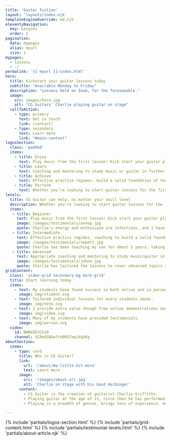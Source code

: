 ```yaml
---
title: 'Guitar Tuition'
layout: 'layouts/index.njk'
templateEngineOverride: md,njk
eleventyNavigation:
  key: Lessons
  order: 1
pagination:
  data: mypages
  alias: myurl
  size: 1
mypages:
  - lessons
  - ./
permalink: '{{ myurl }}/index.html'
hero:
  title: Kickstart your guitar lessons today
  subtitle: "Available Monday to Friday"
  description: "Lessons held on Zoom, for the foreseeable."
  image:
    src: images/hero.jpg
    alt: "CG Guitars' Charlie playing guitar on stage"
  callToAction:
    - type: primary
      text: Get in touch
      link: /contact/
    - type: secondary
      text: Learn more
      link: "#main-content"
logosSection:
  class: 'padded'
  items:
    - title: Enjoy
      text: Play music from the first lesson! Kick start your guitar playing with enjoyable and frustration free methods.
    - title: Learn
      text: Coaching and mentoring to study music or guitar in further education, prepare for live performances and advice taking  your playing to the next level.
    - title: Achieve
      text: Effective practice regimes, build a solid foundation of technique and repertoire, with ways to improve your improvisation and composition skills.
    - title: Perform
      text: Whether you’re looking to start guitar lessons for the first time or you need help on how to develop your playing, CG Guitar is the right place for you.
levels:
  title: CG Guitar can help, no matter your skill level
  description: Whether you're looking to start guitar lessons for the first time or you need help and advice on how to develop your playing.<br/> CG Guitar is the right place for you! 1:1, group classes and workshops available.
  items:
   - title: Beginner
     text: Play music from the first lesson! Kick start your guitar playing with enjoyable and frustration free methods.
     image: /images/testimonials/annep.jpg
     quote: Charlie’s energy and enthusiasm are infectious, and I have been so impressed by my son’s progress.
   - title: Intermediate
     text: Effective practice regimes, coaching to build a solid foundation of technique and repertoire, ways to improve your improvisation and composition skills.
     image: /images/testimonials/sepett.jpg
     quote: Charlie has been teaching my son for about 5 years, taking him from complete novice through to playing some pretty impressive rock songs.
   - title: Advanced
     text: Appropriate coaching and mentoring to study music/guitar in further education, to prepare for live performances and advice on ways to take your playing to the next level.
     image: /images/testimonials/johno.jpg
     quote: Charlie has tailored the lessons to cover advanced topics such as, playing with odd time signatures, music theory and improvisation skills.
gridContent:
  class: 'video-grid secondary-bg dark-grid'
  title: Start learning today
  items:
    - text: My students have found success in both online and in person lessons.
      image: img/student.svg
    - text: Tailored individual lessons for every students needs.
      image: img/note.svg
    - text: I provide extra value though free online demonstrations and tutorials.
      image: img/video.svg
    - text: Many of my students have provided testimonials.
      image: img/person.svg
  video:
    id: BWN45DJCCoQ
    channel: UCReQS8UwfrhDRGTowiXqVKg
aboutSection:
  items:
    - type: card
      title: Who is CG Guitar?
      link:
        url: '/about/#a-little-bit-more'
        text: Learn more
      image:
        src: '/images/about-alt.jpg'
        alt: 'Charlie on stage with his band Harbinger'
      content:
        - CG Guitar is the creation of guitarist Charlie Griffiths.
        - Playing guitar at the age of 13, since then he has performed in a number of bands that have required him to play a variety of genres.
        - Playing in a breadth of genres, brings tons of experience, knowledge and advice to share.

---
```


{% include 'partials/logos-section.html' %}
{% include 'partials/grid-content.html' %}
{% include 'partials/testimonial-levels.html' %}
{% include 'partials/about-article.njk' %}


